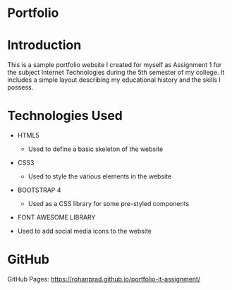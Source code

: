 # Portfolio

# Introduction

This is a sample portfolio website I created for myself as Assignment 1 for the subject Internet Technologies during the 5th semester of my college. It includes a simple layout describing my educational history and the skills I possess.

# Technologies Used

 - HTML5
  	- Used to define a basic skeleton of the website

- CSS3
  	- Used to style the various elements in the website
  
- BOOTSTRAP 4
 	 - Used as a CSS library for some pre-styled components

- FONT AWESOME LIBRARY
 - Used to add social media icons to the website


# GitHub
GitHub Pages: https://rohanprad.github.io/portfolio-it-assignment/
